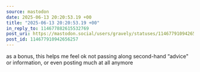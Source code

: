 ```yaml
---
source: mastodon
date: 2025-06-13 20:20:53.19 +00
title: "2025-06-13 20:20:53.19 +00"
in_reply_to: 114677882615532769
post_uri: https://mastodon.social/users/gravely/statuses/114677910942656257
post_id: 114677910942656257
---
```

as a bonus, this helps me feel ok not passing along second-hand “advice" or information, or even posting much at all anymore



